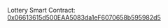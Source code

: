 Lottery Smart Contract: [0x06613615d500EAA5083da1eF6070658b595982d5](#https://bscscan.com/address/0x27ad6490372232f2d9ab0dbeb326431bebff3c3a)